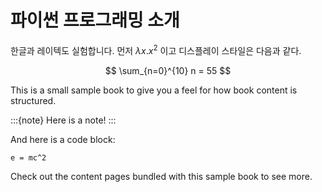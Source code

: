 # 파이썬 프로그래밍 소개

한글과 레이텍도 실험합니다. 먼저 $\lambda x. x^2$ 이고 디스플레이 스타일은 다음과 같다.

$$
\sum_{n=0}^{10} n = 55
$$

This is a small sample book to give you a feel for how book content is
structured.

:::{note}
Here is a note!
:::

And here is a code block:

```
e = mc^2
```

Check out the content pages bundled with this sample book to see more.

